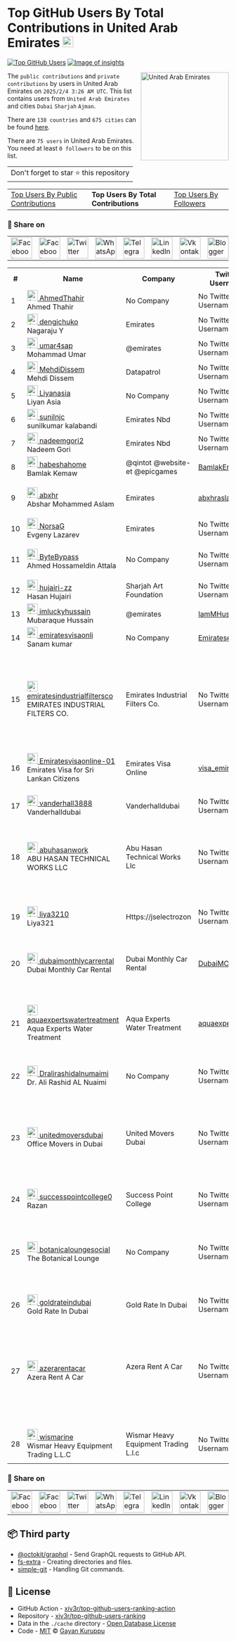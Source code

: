# Top GitHub Users By Total Contributions in United Arab Emirates [<img alt="Image of insights" src="https://github.com/gayanvoice/insights/blob/master/graph/373383893/small/week.png" height="24">](https://github.com/gayanvoice/insights/blob/master/readme/373383893/week.md)
[![Top GitHub Users](https://github.com/gayanvoice/top-github-users/actions/workflows/action.yml/badge.svg)](https://github.com/gayanvoice/top-github-users/actions/workflows/action.yml) [![Image of insights](https://github.com/gayanvoice/insights/blob/master/svg/373383893/badge.svg)](https://github.com/gayanvoice/insights/blob/master/readme/373383893/week.md)

<a href="https://gayanvoice.github.io/top-github-users/index.html">
	<img align="right" width="200" src="https://upload.wikimedia.org/wikipedia/commons/c/cb/Flag_of_the_United_Arab_Emirates.svg" alt="United Arab Emirates">
</a>

The `public contributions` and `private contributions` by users in United Arab Emirates on `2025/2/4 3:26 AM UTC`. This list contains users from `United Arab Emirates` and cities `Dubai` `Sharjah` `Ajman`.

There are `138 countries` and `675 cities` can be found [here](https://github.com/xiv3r/top-github-users-ranking).

There are `75 users`  in United Arab Emirates. You need at least `0 followers` to be on this list.

<table>
	<tr>
		<td>
			Don't forget to star ⭐ this repository
		</td>
	</tr>
</table>

<table>
	<tr>
		<td>
			<a href="https://github.com/xiv3r/top-github-users-ranking/blob/main/markdown/public_contributions/united_arab_emirates.md">Top Users By Public Contributions</a>
		</td>
		<td>
			<strong>Top Users By Total Contributions</strong>
		</td>
		<td>
			<a href="https://github.com/xiv3r/top-github-users-ranking/blob/main/markdown/followers/united_arab_emirates.md">Top Users By Followers</a>
		</td>
	</tr>
</table>

### 🚀 Share on

<table>
	<tr>
		<td>
			<a href="https://web.facebook.com/sharer.php?t=Top%20GitHub%20Users%20By%20Total%20Contributions%20in%20United%20Arab%20Emirates&u=https://github.com/xiv3r/top-github-users-ranking/blob/main/markdown/total_contributions/united_arab_emirates.md&_rdc=1&_rdr">
				<img src="https://github.com/gayanvoice/github-active-users-monitor/raw/master/public/images/icons/facebook.svg" height="48" width="48" alt="Facebook"/>
			</a>
		</td>
		<td>
			<a href="https://www.facebook.com/dialog/send?link=https://github.com/xiv3r/top-github-users-ranking/blob/main/markdown/total_contributions/united_arab_emirates.md&app_id=291494419107518&redirect_uri=https://github.com/xiv3r/top-github-users-ranking/blob/main/markdown/total_contributions/united_arab_emirates.md">
				<img src="https://github.com/gayanvoice/github-active-users-monitor/raw/master/public/images/icons/facebook_messenger.svg" height="48" width="48" alt="Facebook Messenger"/>
			</a>
		</td>
		<td>
			<a href="https://twitter.com/intent/tweet?text=Top%20GitHub%20Users%20By%20Total%20Contributions%20in%20United%20Arab%20Emirates&url=https://github.com/xiv3r/top-github-users-ranking/blob/main/markdown/total_contributions/united_arab_emirates.md">
				<img src="https://github.com/gayanvoice/github-active-users-monitor/raw/master/public/images/icons/twitter.svg" height="48" width="48" alt="Twitter"/>
			</a>
		</td>
		<td>
			<a href="https://web.whatsapp.com/send?text=Top%20GitHub%20Users%20By%20Total%20Contributions%20in%20United%20Arab%20Emirates https://github.com/xiv3r/top-github-users-ranking/blob/main/markdown/total_contributions/united_arab_emirates.md">
				<img src="https://github.com/gayanvoice/github-active-users-monitor/blob/master/public/images/icons/whatsapp.svg" height="48" width="48" alt="WhatsApp"/>
			</a>
		</td>
		<td>
			<a href="https://t.me/share/url?url=https://github.com/xiv3r/top-github-users-ranking/blob/main/markdown/total_contributions/united_arab_emirates.md&text=Top%20GitHub%20Users%20By%20Total%20Contributions%20in%20United%20Arab%20Emirates">
				<img src="https://github.com/gayanvoice/github-active-users-monitor/blob/master/public/images/icons/telegram.svg" height="48" width="48" alt="Telegram"/>
			</a>
		</td>
		<td>
			<a href="https://www.linkedin.com/shareArticle?title=Top%20GitHub%20Users%20By%20Total%20Contributions%20in%20United%20Arab%20Emirates&url=https://github.com/xiv3r/top-github-users-ranking/blob/main/markdown/total_contributions/united_arab_emirates.md">
				<img src="https://github.com/gayanvoice/github-active-users-monitor/blob/master/public/images/icons/linkedin.svg" height="48" width="48" alt="LinkedIn"/>
			</a>
		</td>
		<td>
			<a href="https://vk.com/share.php?url=https://github.com/xiv3r/top-github-users-ranking/blob/main/markdown/total_contributions/united_arab_emirates.md">
				<img src="https://github.com/gayanvoice/github-active-users-monitor/blob/master/public/images/icons/vkontakte.svg" height="48" width="48" alt="Vkontakte"/>
			</a>
		</td>
		<td>
			<a href="https://www.blogger.com/blog-this.g?n=List%20of%20most%20active%20github%20users%20based%20on%20total%20contributions%20by%20country&t=Top%20GitHub%20Users%20By%20Total%20Contributions%20in%20United%20Arab%20Emirates&u=https://github.com/xiv3r/top-github-users-ranking/blob/main/markdown/total_contributions/united_arab_emirates.md">
				<img src="https://github.com/gayanvoice/github-active-users-monitor/blob/master/public/images/icons/blogger.svg" height="48" width="48" alt="Blogger"/>
			</a>
		</td>
		<td>
			<a href="https://wordpress.com/wp-admin/press-this.php?u=https://github.com/xiv3r/top-github-users-ranking/blob/main/markdown/total_contributions/united_arab_emirates.md&t=Top%20GitHub%20Users%20By%20Total%20Contributions%20in%20United%20Arab%20Emirates&s=List%20of%20most%20active%20github%20users%20based%20on%20total%20contributions%20by%20country&i=">
				<img src="https://github.com/gayanvoice/github-active-users-monitor/blob/master/public/images/icons/wordpress.svg" height="48" width="48" alt="Wordpress"/>
			</a>
		</td>
		<td>
			<a href="mailto:recipient name?cc=cc&bcc=bcc&subject=Top%20GitHub%20Users%20By%20Total%20Contributions%20in%20United%20Arab%20Emirates&body=List%20of%20most%20active%20github%20users%20based%20on%20total%20contributions%20by%20country-https://github.com/xiv3r/top-github-users-ranking/blob/main/markdown/total_contributions/united_arab_emirates.md">
				<img src="https://github.com/gayanvoice/github-active-users-monitor/blob/master/public/images/icons/gmail.svg" height="48" width="48" alt="Email"/>
			</a>
		</td>
		<td>
			<a href="https://www.reddit.com/submit?title=Top%20GitHub%20Users%20By%20Total%20Contributions%20in%20United%20Arab%20Emirates&url=https://github.com/xiv3r/top-github-users-ranking/blob/main/markdown/total_contributions/united_arab_emirates.md">
				<img src="https://github.com/gayanvoice/github-active-users-monitor/blob/master/public/images/icons/reddit.svg" height="48" width="48" alt="Reddit"/>
			</a>
		</td>
	</tr>
</table>

<table>
	<tr>
		<th>#</th>
		<th>Name</th>
		<th>Company</th>
		<th>Twitter Username</th>
		<th>Location</th>
		<th>Public Contributions</th>
		<th>Total Contributions</th>
	</tr>
	<tr>
		<td>1</td>
		<td>
			<a href="https://github.com/AhmedThahir">
				<img src="https://avatars.githubusercontent.com/u/94914628?s=72&u=0a55766c4929ac7a2cfb1edd6d71edbca39432ca&v=4" width="24" alt="Avatar of AhmedThahir"> AhmedThahir
			</a><br/>
			Ahmed Thahir
		</td>
		<td>No Company</td>
		<td>No Twitter Username</td>
		<td>Dubai, UAE</td>
		<td>309</td>
		<td>976</td>
	</tr>
	<tr>
		<td>2</td>
		<td>
			<a href="https://github.com/dengichuko">
				<img src="https://avatars.githubusercontent.com/u/30878609?s=72&u=a9be069f6f17872f17851376b5e570b70c493f0e&v=4" width="24" alt="Avatar of dengichuko"> dengichuko
			</a><br/>
			Nagaraju Y
		</td>
		<td>Emirates </td>
		<td>No Twitter Username</td>
		<td>Dubai</td>
		<td>0</td>
		<td>51</td>
	</tr>
	<tr>
		<td>3</td>
		<td>
			<a href="https://github.com/umar4sap">
				<img src="https://avatars.githubusercontent.com/u/10072811?s=72&u=a738b24a09ae40b7d5efdffd912e8cb56afe6cd6&v=4" width="24" alt="Avatar of umar4sap"> umar4sap
			</a><br/>
			Mohammad Umar
		</td>
		<td>@emirates </td>
		<td>No Twitter Username</td>
		<td>Dubai</td>
		<td>41</td>
		<td>41</td>
	</tr>
	<tr>
		<td>4</td>
		<td>
			<a href="https://github.com/MehdiDissem">
				<img src="https://avatars.githubusercontent.com/u/50797767?s=72&u=99a2d310d71326f79cf447698cd191b4804fcc22&v=4" width="24" alt="Avatar of MehdiDissem"> MehdiDissem
			</a><br/>
			Mehdi Dissem
		</td>
		<td>Datapatrol </td>
		<td>No Twitter Username</td>
		<td>Dubai</td>
		<td>4</td>
		<td>36</td>
	</tr>
	<tr>
		<td>5</td>
		<td>
			<a href="https://github.com/Liyanasia">
				<img src="https://avatars.githubusercontent.com/u/120124514?s=72&v=4" width="24" alt="Avatar of Liyanasia"> Liyanasia
			</a><br/>
			Liyan Asia
		</td>
		<td>No Company</td>
		<td>No Twitter Username</td>
		<td>Dubai</td>
		<td>33</td>
		<td>33</td>
	</tr>
	<tr>
		<td>6</td>
		<td>
			<a href="https://github.com/sunilnjc">
				<img src="https://avatars.githubusercontent.com/u/51849589?s=72&v=4" width="24" alt="Avatar of sunilnjc"> sunilnjc
			</a><br/>
			sunilkumar kalabandi
		</td>
		<td>Emirates Nbd </td>
		<td>No Twitter Username</td>
		<td>Dubai</td>
		<td>17</td>
		<td>17</td>
	</tr>
	<tr>
		<td>7</td>
		<td>
			<a href="https://github.com/nadeemgori2">
				<img src="https://avatars.githubusercontent.com/u/25431203?s=72&u=041f45c49a2404b7ef44aba8f9efb70503611b94&v=4" width="24" alt="Avatar of nadeemgori2"> nadeemgori2
			</a><br/>
			Nadeem Gori
		</td>
		<td>Emirates Nbd </td>
		<td>No Twitter Username</td>
		<td>Dubai</td>
		<td>10</td>
		<td>10</td>
	</tr>
	<tr>
		<td>8</td>
		<td>
			<a href="https://github.com/habeshahome">
				<img src="https://avatars.githubusercontent.com/u/21142494?s=72&u=30a9e41a6b4120f358afb6d8e8749a59e24ab6ef&v=4" width="24" alt="Avatar of habeshahome"> habeshahome
			</a><br/>
			Bamlak Kemaw
		</td>
		<td>@qintot @website-et @epicgames <br/></td>
		<td><a href="https://twitter.com/BamlakEndal">BamlakEndal</a></td>
		<td>Dubai, UAE</td>
		<td>4</td>
		<td>6</td>
	</tr>
	<tr>
		<td>9</td>
		<td>
			<a href="https://github.com/abxhr">
				<img src="https://avatars.githubusercontent.com/u/42249391?s=72&u=31495e21ef742a95a0b746144cb1fb0880139eb5&v=4" width="24" alt="Avatar of abxhr"> abxhr
			</a><br/>
			Abshar Mohammed Aslam
		</td>
		<td>Emirates </td>
		<td><a href="https://twitter.com/abxhraslam">abxhraslam</a></td>
		<td>Dubai, United Arab Emirates</td>
		<td>4</td>
		<td>4</td>
	</tr>
	<tr>
		<td>10</td>
		<td>
			<a href="https://github.com/NorsaG">
				<img src="https://avatars.githubusercontent.com/u/2400257?s=72&v=4" width="24" alt="Avatar of NorsaG"> NorsaG
			</a><br/>
			Evgeny Lazarev
		</td>
		<td>Emirates </td>
		<td>No Twitter Username</td>
		<td>Dubai</td>
		<td>4</td>
		<td>4</td>
	</tr>
	<tr>
		<td>11</td>
		<td>
			<a href="https://github.com/ByteBypass">
				<img src="https://avatars.githubusercontent.com/u/142845561?s=72&u=bbfd47beaca524f1f84cd2506d94a9a0300daeb5&v=4" width="24" alt="Avatar of ByteBypass"> ByteBypass
			</a><br/>
			Ahmed Hossameldin Attala
		</td>
		<td>No Company</td>
		<td>No Twitter Username</td>
		<td>Dubai, United Arab Emirates</td>
		<td>3</td>
		<td>3</td>
	</tr>
	<tr>
		<td>12</td>
		<td>
			<a href="https://github.com/hujairi-zz">
				<img src="https://avatars.githubusercontent.com/u/6237159?s=72&v=4" width="24" alt="Avatar of hujairi-zz"> hujairi-zz
			</a><br/>
			Hasan Hujairi
		</td>
		<td>Sharjah Art Foundation </td>
		<td>No Twitter Username</td>
		<td>Sharjah / Manama</td>
		<td>0</td>
		<td>1</td>
	</tr>
	<tr>
		<td>13</td>
		<td>
			<a href="https://github.com/imluckyhussain">
				<img src="https://avatars.githubusercontent.com/u/17722529?s=72&u=d5d192a210de9c0ee3b5eef1810f3e321129d210&v=4" width="24" alt="Avatar of imluckyhussain"> imluckyhussain
			</a><br/>
			Mubaraque Hussain
		</td>
		<td>@emirates </td>
		<td><a href="https://twitter.com/IamMHussain">IamMHussain</a></td>
		<td>Dubai</td>
		<td>0</td>
		<td>1</td>
	</tr>
	<tr>
		<td>14</td>
		<td>
			<a href="https://github.com/emiratesvisaonli">
				<img src="https://avatars.githubusercontent.com/u/161119294?s=72&v=4" width="24" alt="Avatar of emiratesvisaonli"> emiratesvisaonli
			</a><br/>
			Sanam kumar
		</td>
		<td>No Company</td>
		<td><a href="https://twitter.com/EmirateseVisa01">EmirateseVisa01</a></td>
		<td>Dubai</td>
		<td>1</td>
		<td>1</td>
	</tr>
	<tr>
		<td>15</td>
		<td>
			<a href="https://github.com/emiratesindustrialfiltersco">
				<img src="https://avatars.githubusercontent.com/u/182629277?s=72&v=4" width="24" alt="Avatar of emiratesindustrialfiltersco"> emiratesindustrialfiltersco
			</a><br/>
			EMIRATES INDUSTRIAL FILTERS CO.
		</td>
		<td>Emirates Industrial Filters Co.<br/></td>
		<td>No Twitter Username</td>
		<td>Emirates Industrial Filters Building, Shed #3, 66 Street, New Industrial Area, Ajman, UAE</td>
		<td>1</td>
		<td>1</td>
	</tr>
	<tr>
		<td>16</td>
		<td>
			<a href="https://github.com/Emiratesvisaonline-01">
				<img src="https://avatars.githubusercontent.com/u/181950506?s=72&v=4" width="24" alt="Avatar of Emiratesvisaonline-01"> Emiratesvisaonline-01
			</a><br/>
			Emirates Visa for Sri Lankan Citizens
		</td>
		<td>Emirates Visa Online </td>
		<td><a href="https://twitter.com/visa_emirates">visa_emirates</a></td>
		<td>United Arab Emirates, Dubai</td>
		<td>1</td>
		<td>1</td>
	</tr>
	<tr>
		<td>17</td>
		<td>
			<a href="https://github.com/vanderhall3888">
				<img src="https://avatars.githubusercontent.com/u/168061714?s=72&u=776bc5dce737371984c985142e3e1aca861e8324&v=4" width="24" alt="Avatar of vanderhall3888"> vanderhall3888
			</a><br/>
			Vanderhalldubai
		</td>
		<td>Vanderhalldubai </td>
		<td>No Twitter Username</td>
		<td>Vanderhall, Al Tayeb Autocycle's Dubai</td>
		<td>1</td>
		<td>1</td>
	</tr>
	<tr>
		<td>18</td>
		<td>
			<a href="https://github.com/abuhasanwork">
				<img src="https://avatars.githubusercontent.com/u/192496801?s=72&v=4" width="24" alt="Avatar of abuhasanwork"> abuhasanwork
			</a><br/>
			ABU HASAN TECHNICAL WORKS LLC
		</td>
		<td>Abu Hasan Technical Works<br/>Llc<br/></td>
		<td>No Twitter Username</td>
		<td>England Cluster, Y20, S05 - Dubai - United Arab Emirates</td>
		<td>1</td>
		<td>1</td>
	</tr>
	<tr>
		<td>19</td>
		<td>
			<a href="https://github.com/liya3210">
				<img src="https://avatars.githubusercontent.com/u/189510722?s=72&u=7f8e5271d11656ad29dbc7816076d3e46d924fe2&v=4" width="24" alt="Avatar of liya3210"> liya3210
			</a><br/>
			Liya321
		</td>
		<td>Https://jselectrozon </td>
		<td>No Twitter Username</td>
		<td> Ajman Free Zone C1 Building, Ajman-UAE, PO - 932</td>
		<td>1</td>
		<td>1</td>
	</tr>
	<tr>
		<td>20</td>
		<td>
			<a href="https://github.com/dubaimonthlycarrental">
				<img src="https://avatars.githubusercontent.com/u/184687967?s=72&v=4" width="24" alt="Avatar of dubaimonthlycarrental"> dubaimonthlycarrental
			</a><br/>
			Dubai Monthly Car Rental
		</td>
		<td>Dubai Monthly Car Rental<br/></td>
		<td><a href="https://twitter.com/DubaiMCarRental">DubaiMCarRental</a></td>
		<td>Dubai, United Arab Emirates.</td>
		<td>1</td>
		<td>1</td>
	</tr>
	<tr>
		<td>21</td>
		<td>
			<a href="https://github.com/aquaexpertswatertreatment">
				<img src="https://avatars.githubusercontent.com/u/182740022?s=72&u=cec1100aaf9d97e283640e0365d121b2cd9c63c9&v=4" width="24" alt="Avatar of aquaexpertswatertreatment"> aquaexpertswatertreatment
			</a><br/>
			Aqua Experts Water Treatment
		</td>
		<td>Aqua Experts Water Treatment<br/></td>
		<td><a href="https://twitter.com/aquaexpertsuae">aquaexpertsuae</a></td>
		<td>Al Hilal Bank Building - Al Qusais - Al Qusais 2 - Dubai - United Arab Emirates</td>
		<td>1</td>
		<td>1</td>
	</tr>
	<tr>
		<td>22</td>
		<td>
			<a href="https://github.com/Dralirashidalnumaimi">
				<img src="https://avatars.githubusercontent.com/u/185374036?s=72&u=19424790dddcef1c9572be3dd73fa7ea373678b4&v=4" width="24" alt="Avatar of Dralirashidalnumaimi"> Dralirashidalnumaimi
			</a><br/>
			Dr. Ali Rashid AL Nuaimi
		</td>
		<td>No Company</td>
		<td>No Twitter Username</td>
		<td>Dubai, UAE</td>
		<td>1</td>
		<td>1</td>
	</tr>
	<tr>
		<td>23</td>
		<td>
			<a href="https://github.com/unitedmoversdubai">
				<img src="https://avatars.githubusercontent.com/u/181991383?s=72&u=c8c0251d078dd275bb6d772d38b8fe5534237c15&v=4" width="24" alt="Avatar of unitedmoversdubai"> unitedmoversdubai
			</a><br/>
			Office Movers in Dubai
		</td>
		<td>United Movers Dubai </td>
		<td>No Twitter Username</td>
		<td>THE PRISM TOWER, NEAR BUSINESS BAY METRO STATION DUBAI ,UNITED ARAB EMIRATES</td>
		<td>1</td>
		<td>1</td>
	</tr>
	<tr>
		<td>24</td>
		<td>
			<a href="https://github.com/successpointcollege0">
				<img src="https://avatars.githubusercontent.com/u/189854119?s=72&v=4" width="24" alt="Avatar of successpointcollege0"> successpointcollege0
			</a><br/>
			Razan
		</td>
		<td>Success Point College </td>
		<td>No Twitter Username</td>
		<td>Sharjah</td>
		<td>1</td>
		<td>1</td>
	</tr>
	<tr>
		<td>25</td>
		<td>
			<a href="https://github.com/botanicaloungesocial">
				<img src="https://avatars.githubusercontent.com/u/161417739?s=72&v=4" width="24" alt="Avatar of botanicaloungesocial"> botanicaloungesocial
			</a><br/>
			The Botanical Lounge
		</td>
		<td>No Company</td>
		<td>No Twitter Username</td>
		<td>Shop G-20, Avenue Mall, Al Ain St, Nad Al Shiba 2, Dubai, United Arab Emirates</td>
		<td>1</td>
		<td>1</td>
	</tr>
	<tr>
		<td>26</td>
		<td>
			<a href="https://github.com/goldrateindubai">
				<img src="https://avatars.githubusercontent.com/u/174465071?s=72&u=58af09588e45c41c3bad4c2a441de62285106eef&v=4" width="24" alt="Avatar of goldrateindubai"> goldrateindubai
			</a><br/>
			Gold Rate In Dubai
		</td>
		<td>Gold Rate In Dubai<br/></td>
		<td>No Twitter Username</td>
		<td>Dubai</td>
		<td>1</td>
		<td>1</td>
	</tr>
	<tr>
		<td>27</td>
		<td>
			<a href="https://github.com/azerarentacar">
				<img src="https://avatars.githubusercontent.com/u/164487564?s=72&v=4" width="24" alt="Avatar of azerarentacar"> azerarentacar
			</a><br/>
			Azera Rent A Car 
		</td>
		<td>Azera Rent A Car<br/><br/></td>
		<td>No Twitter Username</td>
		<td>FIRST FLOOR CENTURY PLAZA  103B Street 1 - Jumeirah Jumeirah 1 - Dubai United Arab Emirates</td>
		<td>1</td>
		<td>1</td>
	</tr>
	<tr>
		<td>28</td>
		<td>
			<a href="https://github.com/wismarine">
				<img src="https://avatars.githubusercontent.com/u/188549796?s=72&v=4" width="24" alt="Avatar of wismarine"> wismarine
			</a><br/>
			Wismar Heavy Equipment Trading L.L.C
		</td>
		<td>Wismar Heavy Equipment Trading<br/>L.l.c<br/></td>
		<td>No Twitter Username</td>
		<td>PO Box: 23909 Sharjah, UAE</td>
		<td>1</td>
		<td>1</td>
	</tr>
</table>

### 🚀 Share on

<table>
	<tr>
		<td>
			<a href="https://web.facebook.com/sharer.php?t=Top%20GitHub%20Users%20By%20Total%20Contributions%20in%20United%20Arab%20Emirates&u=https://github.com/xiv3r/top-github-users-ranking/blob/main/markdown/total_contributions/united_arab_emirates.md&_rdc=1&_rdr">
				<img src="https://github.com/gayanvoice/github-active-users-monitor/raw/master/public/images/icons/facebook.svg" height="48" width="48" alt="Facebook"/>
			</a>
		</td>
		<td>
			<a href="https://www.facebook.com/dialog/send?link=https://github.com/xiv3r/top-github-users-ranking/blob/main/markdown/total_contributions/united_arab_emirates.md&app_id=291494419107518&redirect_uri=https://github.com/xiv3r/top-github-users-ranking/blob/main/markdown/total_contributions/united_arab_emirates.md">
				<img src="https://github.com/gayanvoice/github-active-users-monitor/raw/master/public/images/icons/facebook_messenger.svg" height="48" width="48" alt="Facebook Messenger"/>
			</a>
		</td>
		<td>
			<a href="https://twitter.com/intent/tweet?text=Top%20GitHub%20Users%20By%20Total%20Contributions%20in%20United%20Arab%20Emirates&url=https://github.com/xiv3r/top-github-users-ranking/blob/main/markdown/total_contributions/united_arab_emirates.md">
				<img src="https://github.com/gayanvoice/github-active-users-monitor/raw/master/public/images/icons/twitter.svg" height="48" width="48" alt="Twitter"/>
			</a>
		</td>
		<td>
			<a href="https://web.whatsapp.com/send?text=Top%20GitHub%20Users%20By%20Total%20Contributions%20in%20United%20Arab%20Emirates https://github.com/xiv3r/top-github-users-ranking/blob/main/markdown/total_contributions/united_arab_emirates.md">
				<img src="https://github.com/gayanvoice/github-active-users-monitor/blob/master/public/images/icons/whatsapp.svg" height="48" width="48" alt="WhatsApp"/>
			</a>
		</td>
		<td>
			<a href="https://t.me/share/url?url=https://github.com/xiv3r/top-github-users-ranking/blob/main/markdown/total_contributions/united_arab_emirates.md&text=Top%20GitHub%20Users%20By%20Total%20Contributions%20in%20United%20Arab%20Emirates">
				<img src="https://github.com/gayanvoice/github-active-users-monitor/blob/master/public/images/icons/telegram.svg" height="48" width="48" alt="Telegram"/>
			</a>
		</td>
		<td>
			<a href="https://www.linkedin.com/shareArticle?title=Top%20GitHub%20Users%20By%20Total%20Contributions%20in%20United%20Arab%20Emirates&url=https://github.com/xiv3r/top-github-users-ranking/blob/main/markdown/total_contributions/united_arab_emirates.md">
				<img src="https://github.com/gayanvoice/github-active-users-monitor/blob/master/public/images/icons/linkedin.svg" height="48" width="48" alt="LinkedIn"/>
			</a>
		</td>
		<td>
			<a href="https://vk.com/share.php?url=https://github.com/xiv3r/top-github-users-ranking/blob/main/markdown/total_contributions/united_arab_emirates.md">
				<img src="https://github.com/gayanvoice/github-active-users-monitor/blob/master/public/images/icons/vkontakte.svg" height="48" width="48" alt="Vkontakte"/>
			</a>
		</td>
		<td>
			<a href="https://www.blogger.com/blog-this.g?n=List%20of%20most%20active%20github%20users%20based%20on%20total%20contributions%20by%20country&t=Top%20GitHub%20Users%20By%20Total%20Contributions%20in%20United%20Arab%20Emirates&u=https://github.com/xiv3r/top-github-users-ranking/blob/main/markdown/total_contributions/united_arab_emirates.md">
				<img src="https://github.com/gayanvoice/github-active-users-monitor/blob/master/public/images/icons/blogger.svg" height="48" width="48" alt="Blogger"/>
			</a>
		</td>
		<td>
			<a href="https://wordpress.com/wp-admin/press-this.php?u=https://github.com/xiv3r/top-github-users-ranking/blob/main/markdown/total_contributions/united_arab_emirates.md&t=Top%20GitHub%20Users%20By%20Total%20Contributions%20in%20United%20Arab%20Emirates&s=List%20of%20most%20active%20github%20users%20based%20on%20total%20contributions%20by%20country&i=">
				<img src="https://github.com/gayanvoice/github-active-users-monitor/blob/master/public/images/icons/wordpress.svg" height="48" width="48" alt="Wordpress"/>
			</a>
		</td>
		<td>
			<a href="mailto:recipient name?cc=cc&bcc=bcc&subject=Top%20GitHub%20Users%20By%20Total%20Contributions%20in%20United%20Arab%20Emirates&body=List%20of%20most%20active%20github%20users%20based%20on%20total%20contributions%20by%20country-https://github.com/xiv3r/top-github-users-ranking/blob/main/markdown/total_contributions/united_arab_emirates.md">
				<img src="https://github.com/gayanvoice/github-active-users-monitor/blob/master/public/images/icons/gmail.svg" height="48" width="48" alt="Email"/>
			</a>
		</td>
		<td>
			<a href="https://www.reddit.com/submit?title=Top%20GitHub%20Users%20By%20Total%20Contributions%20in%20United%20Arab%20Emirates&url=https://github.com/xiv3r/top-github-users-ranking/blob/main/markdown/total_contributions/united_arab_emirates.md">
				<img src="https://github.com/gayanvoice/github-active-users-monitor/blob/master/public/images/icons/reddit.svg" height="48" width="48" alt="Reddit"/>
			</a>
		</td>
	</tr>
</table>

## 📦 Third party

- [@octokit/graphql](https://www.npmjs.com/package/@octokit/graphql) - Send GraphQL requests to GitHub API.
- [fs-extra](https://www.npmjs.com/package/fs-extra) - Creating directories and files.
- [simple-git](https://www.npmjs.com/package/simple-git) - Handling Git commands.
## 📄 License

- GitHub Action - [xiv3r/top-github-users-ranking-action](https://github.com/xiv3r/top-github-users-ranking-action)
- Repository - [xiv3r/top-github-users-ranking](https://github.com/xiv3r/top-github-users-ranking)
- Data in the `./cache` directory - [Open Database License](https://opendatacommons.org/licenses/odbl/1-0/)
- Code - [MIT](./LICENSE) © [Gayan Kuruppu](https://github.com/gayanvoice)
